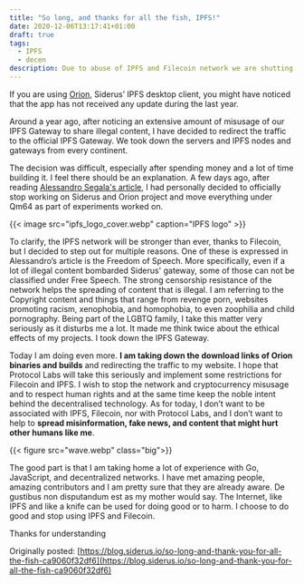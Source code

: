 ```yaml
---
title: "So long, and thanks for all the fish, IPFS!"
date: 2020-12-06T13:17:41+01:00
draft: true
tags:
  - IPFS
  - decen
description: Due to abuse of IPFS and Filecoin network we are shutting down Siderus Orion and Gateway
---
```

If you are using [Orion](https://orion.qm64.tech/), Siderus’ IPFS desktop
client, you might have noticed that the app has not received any update during
the last year.

Around a year ago, after noticing an extensive amount of misusage of our IPFS
Gateway to share illegal content, I have decided to redirect the traffic to the
official IPFS Gateway. We took down the servers and IPFS nodes and gateways from
every continent.

<!--more-->

The decision was difficult, especially after spending money and a lot of time
building it. I feel there should be an explanation. A few days ago, after
reading [Alessandro Segala's article](https://withblue.ink/2020/11/12/maybe-we-shouldnt-want-a-fully-decentralized-web.html), I had personally decided
to officially stop working on Siderus and Orion project and move everything
under Qm64 as part of experiments worked on.

{{< image src="ipfs_logo_cover.webp" caption="IPFS logo" >}}

To clarify, the IPFS network will be stronger than ever, thanks to Filecoin,
but I decided to step out for multiple reasons. One of these is expressed in
Alessandro’s article is the Freedom of Speech. More specifically, even if a lot
of illegal content bombarded Siderus' gateway, some of those can not be
classified under Free Speech. The strong censorship resistance of the network
helps the spreading of content that is illegal. I am referring to the Copyright
content and things that range from revenge porn, websites promoting racism,
xenophobia, and homophobia, to even zoophilia and child pornography. Being part
of the LGBTQ family, I take this matter very seriously as it disturbs me a lot.
It made me think twice about the ethical effects of my projects. I took down
the IPFS Gateway.

Today I am doing even more. **I am taking down the download links of Orion
binaries and builds** and redirecting the traffic to my website. I hope that
Protocol Labs will take this seriously and implement some restrictions for
Filecoin and IPFS. I wish to stop the network and cryptocurrency misusage and to
respect human rights and at the same time keep the noble intent behind the
decentralised technology. As for today, I don’t want to be associated with IPFS,
Filecoin, nor with Protocol Labs, and I don’t want to help to **spread
misinformation, fake news, and content that might hurt other humans like me**.

{{< figure src="wave.webp" class="big">}}

The good part is that I am taking home a lot of experience with Go, JavaScript,
and decentralized networks. I have met amazing people, amazing contributors and
I am pretty sure that they are already aware. De gustibus non disputandum est as
my mother would say. The Internet, like IPFS and like a knife can be used for
doing good or to harm. I choose to do good and stop using IPFS and Filecoin.

Thanks for understanding

Originally posted: [https://blog.siderus.io/so-long-and-thank-you-for-all-the-fish-ca9060f32df6](https://blog.siderus.io/so-long-and-thank-you-for-all-the-fish-ca9060f32df6)
